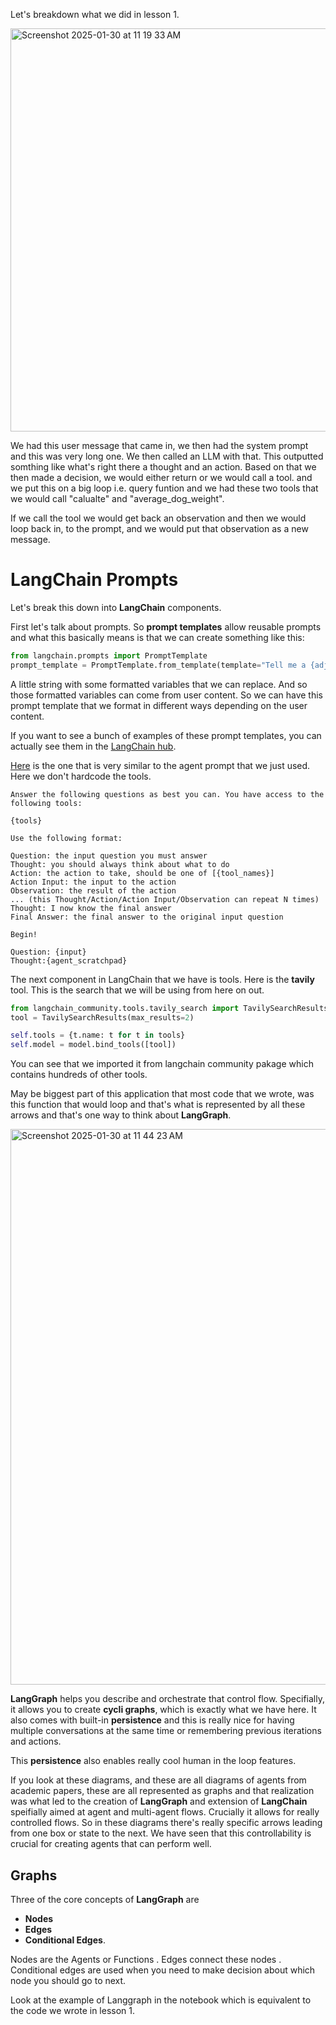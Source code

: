 Let's breakdown what we did in lesson 1.

<img width="645" alt="Screenshot 2025-01-30 at 11 19 33 AM" src="https://github.com/user-attachments/assets/88a55282-5e1e-47a8-8548-961cdd6b4770" />

We had this user message that came in, we then had the system prompt and this was very long one. 
We then called an LLM with that. This outputted somthing like what's right there a thought and an action.
Based on that we then made a decision, we would either return or we would call a tool. and we put this on a big loop i.e. query funtion and we had these two tools that we would call "calualte" and "average_dog_weight".

If we call the tool we would get back an observation and then we would loop back in, to the prompt, and we would put that observation as a new message.

# LangChain Prompts
Let's break this down into **LangChain** components.

First let's talk about prompts. So **prompt templates** allow reusable prompts and what this basically means is that we can create something like this:

```python
from langchain.prompts import PromptTemplate
prompt_template = PromptTemplate.from_template(template="Tell me a {adjective} joke about {content}")
```

A little string with some formatted variables that we can replace. And so those formatted variables can come from user content. So we can have this prompt template that we format in different ways depending on the user content.

If you want to see a bunch of examples of these prompt templates, you can actually see them in the [LangChain hub](https://smith.langchain.com/hub).

[Here](https://smith.langchain.com/hub/hwchase17/react) is the one that is very similar to the agent prompt that we just used. Here we don't hardcode the tools.

```
Answer the following questions as best you can. You have access to the following tools:

{tools}

Use the following format:

Question: the input question you must answer
Thought: you should always think about what to do
Action: the action to take, should be one of [{tool_names}]
Action Input: the input to the action
Observation: the result of the action
... (this Thought/Action/Action Input/Observation can repeat N times)
Thought: I now know the final answer
Final Answer: the final answer to the original input question

Begin!

Question: {input}
Thought:{agent_scratchpad}
```

The next component in LangChain that we have is tools. Here is the **tavily** tool. This is the search that we will be using from here on out.

```python
from langchain_community.tools.tavily_search import TavilySearchResults
tool = TavilySearchResults(max_results=2)

self.tools = {t.name: t for t in tools}
self.model = model.bind_tools([tool])
```

You can see that we imported it from langchain community pakage which contains hundreds of other tools.

May be biggest part of this application that most code that we wrote, was this function that would loop and that's what is represented by all these arrows and that's one way to think about **LangGraph**.

<img width="889" alt="Screenshot 2025-01-30 at 11 44 23 AM" src="https://github.com/user-attachments/assets/dc54f1f0-5cc8-4aad-967a-972e8c3dec99" />

**LangGraph** helps you describe and orchestrate that control flow. Specifially, it allows you to create **cycli graphs**, which is exactly what we have here. It also comes with built-in **persistence** and this is really nice for having multiple conversations at the same time or remembering previous iterations and actions.

This **persistence** also enables really cool human in the loop features.

If you look at these diagrams, and these are all diagrams of agents from academic papers, these are all represented as graphs and that realization was what led to the creation of **LangGraph** and extension of **LangChain** speifially aimed at agent and multi-agent flows. Crucially it allows for really controlled flows.
So in these diagrams there's really specific arrows leading from one box or state to the next. We have seen that this controllability is crucial for creating agents that can perform well.  

## Graphs
Three of the core concepts of **LangGraph** are 
- **Nodes**
- **Edges**
- **Conditional Edges**.

Nodes are the Agents or Functions .
Edges connect these nodes .
Conditional edges are used when you need to make decision about which node you should go to next.

Look at the example of Langgraph in the notebook which is equivalent to the code we wrote in lesson 1.
